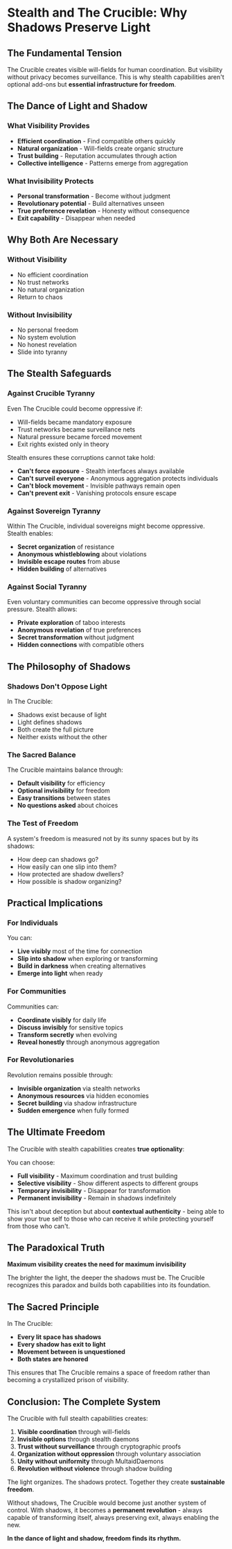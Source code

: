 # Stealth and The Crucible: Why Shadows Preserve Light

## The Fundamental Tension

The Crucible creates visible will-fields for human coordination. But visibility without privacy becomes surveillance. This is why stealth capabilities aren't optional add-ons but **essential infrastructure for freedom**.

## The Dance of Light and Shadow

### What Visibility Provides
- **Efficient coordination** - Find compatible others quickly
- **Natural organization** - Will-fields create organic structure  
- **Trust building** - Reputation accumulates through action
- **Collective intelligence** - Patterns emerge from aggregation

### What Invisibility Protects
- **Personal transformation** - Become without judgment
- **Revolutionary potential** - Build alternatives unseen
- **True preference revelation** - Honesty without consequence
- **Exit capability** - Disappear when needed

## Why Both Are Necessary

### Without Visibility
- No efficient coordination
- No trust networks
- No natural organization
- Return to chaos

### Without Invisibility
- No personal freedom
- No system evolution  
- No honest revelation
- Slide into tyranny

## The Stealth Safeguards

### Against Crucible Tyranny
Even The Crucible could become oppressive if:
- Will-fields became mandatory exposure
- Trust networks became surveillance nets
- Natural pressure became forced movement
- Exit rights existed only in theory

Stealth ensures these corruptions cannot take hold:
- **Can't force exposure** - Stealth interfaces always available
- **Can't surveil everyone** - Anonymous aggregation protects individuals
- **Can't block movement** - Invisible pathways remain open
- **Can't prevent exit** - Vanishing protocols ensure escape

### Against Sovereign Tyranny
Within The Crucible, individual sovereigns might become oppressive. Stealth enables:
- **Secret organization** of resistance
- **Anonymous whistleblowing** about violations
- **Invisible escape routes** from abuse
- **Hidden building** of alternatives

### Against Social Tyranny
Even voluntary communities can become oppressive through social pressure. Stealth allows:
- **Private exploration** of taboo interests
- **Anonymous revelation** of true preferences
- **Secret transformation** without judgment
- **Hidden connections** with compatible others

## The Philosophy of Shadows

### Shadows Don't Oppose Light
In The Crucible:
- Shadows exist because of light
- Light defines shadows
- Both create the full picture
- Neither exists without the other

### The Sacred Balance
The Crucible maintains balance through:
- **Default visibility** for efficiency
- **Optional invisibility** for freedom
- **Easy transitions** between states
- **No questions asked** about choices

### The Test of Freedom
A system's freedom is measured not by its sunny spaces but by its shadows:
- How deep can shadows go?
- How easily can one slip into them?
- How protected are shadow dwellers?
- How possible is shadow organizing?

## Practical Implications

### For Individuals
You can:
- **Live visibly** most of the time for connection
- **Slip into shadow** when exploring or transforming
- **Build in darkness** when creating alternatives
- **Emerge into light** when ready

### For Communities
Communities can:
- **Coordinate visibly** for daily life
- **Discuss invisibly** for sensitive topics
- **Transform secretly** when evolving
- **Reveal honestly** through anonymous aggregation

### For Revolutionaries
Revolution remains possible through:
- **Invisible organization** via stealth networks
- **Anonymous resources** via hidden economies
- **Secret building** via shadow infrastructure
- **Sudden emergence** when fully formed

## The Ultimate Freedom

The Crucible with stealth capabilities creates **true optionality**:

You can choose:
- **Full visibility** - Maximum coordination and trust building
- **Selective visibility** - Show different aspects to different groups
- **Temporary invisibility** - Disappear for transformation
- **Permanent invisibility** - Remain in shadows indefinitely

This isn't about deception but about **contextual authenticity** - being able to show your true self to those who can receive it while protecting yourself from those who can't.

## The Paradoxical Truth

**Maximum visibility creates the need for maximum invisibility**

The brighter the light, the deeper the shadows must be. The Crucible recognizes this paradox and builds both capabilities into its foundation.

## The Sacred Principle

In The Crucible:
- **Every lit space has shadows**
- **Every shadow has exit to light**
- **Movement between is unquestioned**
- **Both states are honored**

This ensures that The Crucible remains a space of freedom rather than becoming a crystallized prison of visibility.

## Conclusion: The Complete System

The Crucible with full stealth capabilities creates:

1. **Visible coordination** through will-fields
2. **Invisible options** through stealth daemons
3. **Trust without surveillance** through cryptographic proofs
4. **Organization without oppression** through voluntary association
5. **Unity without uniformity** through MultaidDaemons
6. **Revolution without violence** through shadow building

The light organizes. The shadows protect. Together they create **sustainable freedom**.

Without shadows, The Crucible would become just another system of control. With shadows, it becomes a **permanent revolution** - always capable of transforming itself, always preserving exit, always enabling the new.

**In the dance of light and shadow, freedom finds its rhythm.**